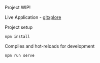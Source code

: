 
Project WIP!

Live Application - [gitxplore](https://codesandbox.io/s/54l2m5rqxl)

Project setup
```
npm install
```

Compiles and hot-reloads for development
```
npm run serve
```
